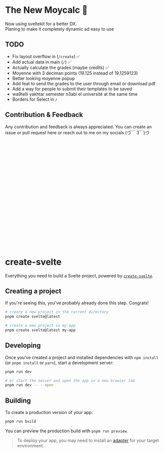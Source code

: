 # The New Moycalc 🎉

Now using sveltekit for a better DX. 
<br>
Planing to make it completely dynamic ad easy to use

## TODO

- Fix layout overflow in (`/create`) ✅
- Add actual data in main (`/`) ✅
- Actually calculate the grades (maybe credits) ✅
- Moyenne with 3 deciman points (19.125 instead of 19.1259123)
- Better looking moyenne popup
- Add feat to send the grades to the user through email or download pdf
- Add a way for people to submit their templates to be saved 
- wa9telli yakhtar semester n3abi el université at the same time
- Borders for Select in `/`


## Contribution & Feedback

Any contribution and feedback is always appreciated. You can create an issue or pull request here or reach out to me on my socials (づ￣ 3￣)づ

<br>
<br>
<br>
<br>
<br>
<br>
<br>
<br>
<br>
<br>
<br>
<br>
<br>
<br>
<br>
<br>
<br>
<br>
<br>
<br>

# create-svelte

Everything you need to build a Svelte project, powered by [`create-svelte`](https://github.com/sveltejs/kit/tree/master/packages/create-svelte).

## Creating a project

If you're seeing this, you've probably already done this step. Congrats!

```bash
# create a new project in the current directory
pnpm create svelte@latest

# create a new project in my-app
pnpm create svelte@latest my-app
```

## Developing

Once you've created a project and installed dependencies with `npm install` (or `pnpm install` or `yarn`), start a development server:

```bash
pnpm run dev

# or start the server and open the app in a new browser tab
pnpm run dev -- --open
```

## Building

To create a production version of your app:

```bash
pnpm run build
```

You can preview the production build with `pnpm run preview`.

> To deploy your app, you may need to install an [adapter](https://kit.svelte.dev/docs/adapters) for your target environment.
